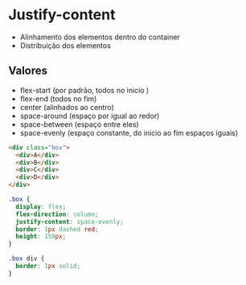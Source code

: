 # Justify-content

* Alinhamento dos elementos dentro do container
* Distribuição dos elementos

## Valores

- flex-start    (por padrão, todos no inicio )
- flex-end      (todos no fim)
- center        (alinhados ao centro)
- space-around  (espaço por igual ao redor)
- space-between (espaço entre eles)
- space-evenly  (espaço constante, do inicio ao fim espaços iguais)

```html
<div class="box">
  <div>A</div>
  <div>B</div>
  <div>C</div>
  <div>D</div>
</div>
```

```css
.box {
  display: flex;
  flex-direction: column;
  justify-content: space-evenly;
  border: 1px dashed red;
  height: 150px;
}

.box div {
  border: 1px solid;
}
```